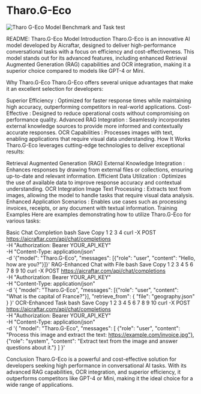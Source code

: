 # Tharo.G-Eco
![Tharo G-Eco Model Benchmark and Task test](https://github.com/user-attachments/assets/eb897e0b-035e-464e-b176-d7bcb8a55638)

README: Tharo.G-Eco Model
Introduction
Tharo.G-Eco is an innovative AI model developed by Aicraftar, designed to deliver high-performance conversational tasks with a focus on efficiency and cost-effectiveness. This model stands out for its advanced features, including enhanced Retrieval Augmented Generation (RAG) capabilities and OCR integration, making it a superior choice compared to models like GPT-4 or Mini.

Why Tharo.G-Eco
Tharo.G-Eco offers several unique advantages that make it an excellent selection for developers:

Superior Efficiency : Optimized for faster response times while maintaining high accuracy, outperforming competitors in real-world applications.
Cost-Effective : Designed to reduce operational costs without compromising on performance quality.
Advanced RAG Integration : Seamlessly incorporates external knowledge sources to provide more informed and contextually accurate responses.
OCR Capabilities : Processes images with text, enabling applications that require visual data understanding.
How It Works
Tharo.G-Eco leverages cutting-edge technologies to deliver exceptional results:

Retrieval Augmented Generation (RAG)
External Knowledge Integration : Enhances responses by drawing from external files or collections, ensuring up-to-date and relevant information.
Efficient Data Utilization : Optimizes the use of available data to improve response accuracy and contextual understanding.
OCR Integration
Image Text Processing : Extracts text from images, allowing the model to handle tasks that require visual data analysis.
Enhanced Application Scenarios : Enables use cases such as processing invoices, receipts, or any document with textual information.
Training Examples
Here are examples demonstrating how to utilize Tharo.G-Eco for various tasks:

Basic Chat Completion
bash
Save
Copy
1
2
3
4
curl -X POST https://aicraftar.com/api/chat/completions \
-H "Authorization: Bearer YOUR_API_KEY" \
-H "Content-Type: application/json" \
-d '{"model": "Tharo.G-Eco", "messages": [{"role": "user", "content": "Hello, how are you?"}]}'
RAG-Enhanced Chat with File
bash
Save
Copy
1
2
3
4
5
6
7
8
9
10
curl -X POST https://aicraftar.com/api/chat/completions \
-H "Authorization: Bearer YOUR_API_KEY" \
-H "Content-Type: application/json" \
-d '{
  "model": "Tharo.G-Eco",
  "messages": [{"role": "user", "content": "What is the capital of France?"}],
  "retrieve_from": {
    "file": "geography.json"
  }
}'
OCR-Enhanced Task
bash
Save
Copy
1
2
3
4
5
6
7
8
9
10
curl -X POST https://aicraftar.com/api/chat/completions \
-H "Authorization: Bearer YOUR_API_KEY" \
-H "Content-Type: application/json" \
-d '{
  "model": "Tharo.G-Eco",
  "messages": [
    {"role": "user", "content": "Process this image and extract the text: https://example.com/invoice.jpg"},
    {"role": "system", "content": "Extract text from the image and answer questions about it."}
  ]
}'

Conclusion
Tharo.G-Eco is a powerful and cost-effective solution for developers seeking high performance in conversational AI tasks. With its advanced RAG capabilities, OCR integration, and superior efficiency, it outperforms competitors like GPT-4 or Mini, making it the ideal choice for a wide range of applications.
